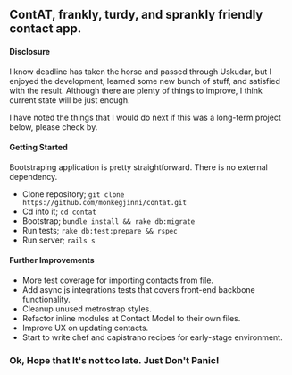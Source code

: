 ## ContAT, frankly, turdy, and sprankly friendly contact app.

#### Disclosure

I know deadline has taken the horse and passed through Uskudar, 
but I enjoyed the development, learned some new bunch of stuff, and satisfied with the result. 
Although there are plenty of things to improve, I think current state will be just enough.

I have noted the things that I would do next if this was a long-term project below, please check by.

#### Getting Started

Bootstraping application is pretty straightforward. There is no external dependency.

- Clone repository; `git clone https://github.com/monkegjinni/contat.git`
- Cd into it;	  `cd contat`
- Bootstrap;	  `bundle install && rake db:migrate`
- Run tests;	  `rake db:test:prepare && rspec`
- Run server;	  `rails s`


#### Further Improvements

* More test coverage for importing contacts from file.
* Add async js integrations tests that covers front-end backbone functionality.
* Cleanup unused metrostrap styles.
* Refactor inline modules at Contact Model to their own files.
* Improve UX on updating contacts.
* Start to write chef and capistrano recipes for early-stage environment.


### Ok, Hope that It's not too late. Just Don't Panic!

